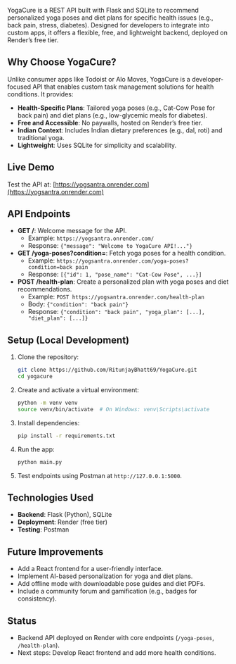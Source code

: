 YogaCure is a REST API built with Flask and SQLite to recommend personalized yoga poses and diet plans for specific health issues (e.g., back pain, stress, diabetes). Designed for developers to integrate into custom apps, it offers a flexible, free, and lightweight backend, deployed on Render’s free tier.

 ## Why Choose YogaCure?
 Unlike consumer apps like Todoist or Alo Moves, YogaCure is a developer-focused API that enables custom task management solutions for health conditions. It provides:
 - **Health-Specific Plans**: Tailored yoga poses (e.g., Cat-Cow Pose for back pain) and diet plans (e.g., low-glycemic meals for diabetes).
 - **Free and Accessible**: No paywalls, hosted on Render’s free tier.
 - **Indian Context**: Includes Indian dietary preferences (e.g., dal, roti) and traditional yoga.
 - **Lightweight**: Uses SQLite for simplicity and scalability.

 ## Live Demo
 Test the API at: [https://yogsantra.onrender.com](https://yogsantra.onrender.com)

 ## API Endpoints
 - **GET /**: Welcome message for the API.
   - Example: `https://yogsantra.onrender.com/`
   - Response: `{"message": "Welcome to YogaCure API!..."}`
 - **GET /yoga-poses?condition=<condition>**: Fetch yoga poses for a health condition.
   - Example: `https://yogsantra.onrender.com/yoga-poses?condition=back pain`
   - Response: `[{"id": 1, "pose_name": "Cat-Cow Pose", ...}]`
 - **POST /health-plan**: Create a personalized plan with yoga poses and diet recommendations.
   - Example: `POST https://yogsantra.onrender.com/health-plan`
   - Body: `{"condition": "back pain"}`
   - Response: `{"condition": "back pain", "yoga_plan": [...], "diet_plan": [...]}`

 ## Setup (Local Development)
 1. Clone the repository:
    ```bash
    git clone https://github.com/RitunjayBhatt69/YogaCure.git
    cd yogacure
    ```
 2. Create and activate a virtual environment:
    ```bash
    python -m venv venv
    source venv/bin/activate  # On Windows: venv\Scripts\activate
    ```
 3. Install dependencies:
    ```bash
    pip install -r requirements.txt
    ```
 4. Run the app:
    ```bash
    python main.py
    ```
 5. Test endpoints using Postman at `http://127.0.0.1:5000`.

 ## Technologies Used
 - **Backend**: Flask (Python), SQLite
 - **Deployment**: Render (free tier)
 - **Testing**: Postman

 ## Future Improvements
 - Add a React frontend for a user-friendly interface.
 - Implement AI-based personalization for yoga and diet plans.
 - Add offline mode with downloadable pose guides and diet PDFs.
 - Include a community forum and gamification (e.g., badges for consistency).

 ## Status
 - Backend API deployed on Render with core endpoints (`/yoga-poses`, `/health-plan`).
 - Next steps: Develop React frontend and add more health conditions.